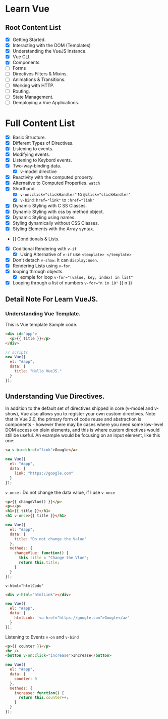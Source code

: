 # Learn Vue

## Root Content List

- [x] Getting Started.
- [x] Interacting with the DOM (Templates)
- [x] Understanding the VueJS Instance.
- [x] Vue CLI.
- [x] Components
- [ ] Forms
- [ ] Directives Filters & Mixins.
- [ ] Animations & Transitions.
- [ ] Working with HTTP.
- [ ] Routing.
- [ ] State Management.
- [ ] Demploying a Vue Applications.

# Full Content List

- [x] Basic Structure.
- [x] Different Types of Directives.
- [x] Listening to events.
- [x] Modifying events.
- [x] Listening to Keybord events.
- [x] Two-way-binding data.
  - [x] v-model directive
- [x] Reactivity with the computed property.
- [x] Alternative to Computed Properties. `watch`
- [x] Shorthand.
  - [x] `v-on:click="clickHandler"` to `@click="clickHandler"`
  - [x] `v-bind:href="link"` to `:href="link"`
- [x] Dynamic Styling with C SS Classes.
- [x] Dynamic Styling with css by method object.
- [x] Dynamic Styling using names.
- [x] Styling dynamically without CSS Classes.
- [x] Styling Elements with the Array syntax.
- [] Conditionals & Lists.
- [x] Coditional Rendering with `v-if`
  - [x] Using Alternative of `v-if` use `<template> </template>`
- [x] Don't detach `v-show`. It can `display:noen`.
- [x] Rendering Lists using `v-for`.
- [x] looping through objects.
  - [x] exmple for loop `v-for="(value, key, index) in list"`
- [x] Looping through a list of numbers `v-for="n in 10"` {{ n }}

## Detail Note For Learn VueJS.

### Understanding Vue Template.

This is Vue template Sample code.

```html
<div id="app">
  <p>{{ title }}</p>
</div>
```

```javascript
// scripts
new Vue({
  el: "#app",
  data: {
    title: "Hello VueJS."
  }
});
```

## Understanding Vue Directives.

In addition to the default set of directives shipped in core (v-model and v-show), Vue also allows you to register your own custom directives. Note that in Vue 2.0, the primary form of code reuse and abstraction is components - however there may be cases where you need some low-level DOM access on plain elements, and this is where custom directives would still be useful. An example would be focusing on an input element, like this one:

```html
<a v-bind:href="link">Google</a>
```

```javascript
new Vue({
  el: "#app",
  data: {
    link: "https://google.com"
  }
});
```

`v-once` : Do not change the data value, if I use `v-once`

```html
<p>{{ changeVlue() }}</p>
<p></p>
<h1>{{ title }}</h1>
<h1 v-once>{{ title }}</h1>
```

```javascript
new Vue({
  el: "#app",
  data: {
    title: "Do not change the Value"
  },
  methods: {
    changeVlue: function() {
      this.title = "Change the Vlue";
      return this.title;
    }
  }
});
```

`v-html="htmlCode"`

```html
<div v-html="htmlLink"></div>
```

```javascript
new Vue({
  el: "#app",
  data: {
    htmlLink: '<a href="https://google.com">Google</a>'
  }
});
```

Listening to Events `v-on` and `v-bind`

```html
<p>{{ counter }}</p>
<br />
<button v-on:click="increase">Increase</button>
```

```javascript
new Vue({
  el: "#app",
  data: {
    counter: 0
  },
  methods: {
    increase: function() {
      return this.counter++;
    }
  }
});
```
